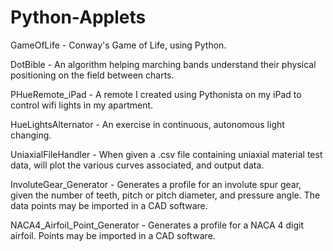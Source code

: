 # Python-Applets

GameOfLife - Conway's Game of Life, using Python.

DotBible - An algorithm helping marching bands understand their physical positioning on the field between charts. 

PHueRemote_iPad - A remote I created using Pythonista on my iPad to control wifi lights in my apartment.

HueLightsAlternator - An exercise in continuous, autonomous light changing.

UniaxialFileHandler - When given a .csv file containing uniaxial material test data, will plot the various curves associated, and output data.

InvoluteGear_Generator - Generates a profile for an involute spur gear, given the number of teeth, pitch or pitch diameter, and pressure angle. The data points may be imported in a CAD software.

NACA4_Airfoil_Point_Generator - Generates a profile for a NACA 4 digit airfoil. Points may be imported in a CAD software.

